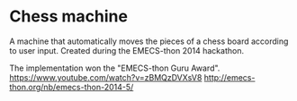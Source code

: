 # Chess machine

A machine that automatically moves the pieces of a chess board according to user input. Created during the EMECS-thon 2014 hackathon.

The implementation won the "EMECS-thon Guru Award". https://www.youtube.com/watch?v=zBMQzDVXsV8 http://emecs-thon.org/nb/emecs-thon-2014-5/
